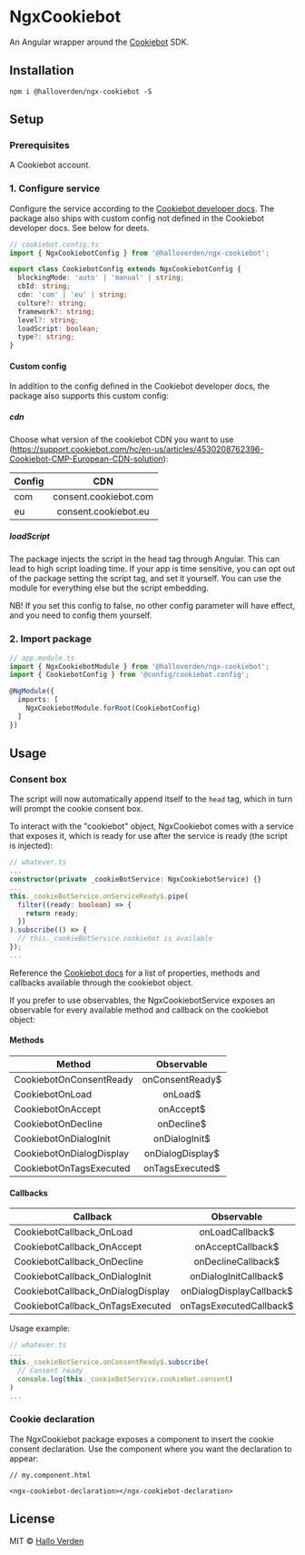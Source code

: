 # NgxCookiebot

An Angular wrapper around the [Cookiebot](https://www.cookiebot.com/) SDK.

## Installation
```
npm i @halloverden/ngx-cookiebot -S
```

## Setup

### Prerequisites
A Cookiebot account.

### 1. Configure service
Configure the service according to the [Cookiebot developer docs](https://www.cookiebot.com/en/developer/). The package also ships with custom config not defined in the Cookiebot developer docs. See below for deets.

```typescript
// cookiebot.config.ts
import { NgxCookiebotConfig } from '@halloverden/ngx-cookiebot';

export class CookiebotConfig extends NgxCookiebotConfig {
  blockingMode: 'auto' | 'manual' | string;
  cbId: string;
  cdn: 'com' | 'eu' | string;
  culture?: string;
  framework?: string;
  level?: string;
  loadScript: boolean;
  type?: string;
}
```
#### Custom config
In addition to the config defined in the Cookiebot developer docs, the package also supports this custom config:

##### *cdn*
Choose what version of the cookiebot CDN you want to use (https://support.cookiebot.com/hc/en-us/articles/4530208762396-Cookiebot-CMP-European-CDN-solution):

| Config |          CDN          |
|--------|:---------------------:|
| com    | consent.cookiebot.com |
| eu     | consent.cookiebot.eu  |

##### *loadScript*
The package injects the script in the head tag through Angular. This can lead to high script loading time. If your app is time sensitive, you can opt out of the package setting the script tag, and set it yourself. You can use the module for everything else but the script embedding.

NB! If you set this config to false, no other config parameter will have effect, and you need to config them yourself.

### 2. Import package

```typescript
// app.module.ts
import { NgxCookiebotModule } from '@halloverden/ngx-cookiebot';
import { CookiebotConfig } from '@config/cookiebot.config';

@NgModule({
  imports: [
    NgxCookiebotModule.forRoot(CookiebotConfig)
  ]
})
```

## Usage

### Consent box
The script will now automatically append itself to the `head` tag, which in turn will prompt the cookie consent box.

To interact with the "cookiebot" object, NgxCookiebot comes with a service that exposes it, which is ready for use after the service is ready (the script is injected):

```typescript
// whatever.ts
...
constructor(private _cookieBotService: NgxCookiebotService) {}
...
this._cookieBotService.onServiceReady$.pipe(
  filter((ready: boolean) => {
    return ready;
  })
).subscribe(() => {
  // this._cookieBotService.cookiebot is available
});
...
```

Reference the [Cookiebot docs](https://www.cookiebot.com/en/developer/) for a list of properties, methods and callbacks available through the cookiebot object. 

If you prefer to use observables, the NgxCookiebotService exposes an observable for every available method and callback on the cookiebot object:

#### Methods

| Method                            | Observable            |
|-----------------------------------|:-------------------------:|
| CookiebotOnConsentReady           | onConsentReady$           |
| CookiebotOnLoad                   | onLoad$                   |
| CookiebotOnAccept                 | onAccept$                 |
| CookiebotOnDecline                | onDecline$                |
| CookiebotOnDialogInit             | onDialogInit$             |
| CookiebotOnDialogDisplay          | onDialogDisplay$          |  
| CookiebotOnTagsExecuted           | onTagsExecuted$           |

#### Callbacks

| Callback                          | Observable                |
|-----------------------------------|:-------------------------:|
| CookiebotCallback_OnLoad          | onLoadCallback$           |
| CookiebotCallback_OnAccept        | onAcceptCallback$         |
| CookiebotCallback_OnDecline       | onDeclineCallback$        |
| CookiebotCallback_OnDialogInit    | onDialogInitCallback$     |
| CookiebotCallback_OnDialogDisplay | onDialogDisplayCallback$  |
| CookiebotCallback_OnTagsExecuted  | onTagsExecutedCallback$   |

Usage example:
```typescript
// whatever.ts
...
this._cookieBotService.onConsentReady$.subscribe(
  // Consent ready
  console.log(this._cookieBotService.cookiebot.consent)
)
...
```

### Cookie declaration
The NgxCookiebot package exposes a component to insert the cookie consent declaration. 
Use the component where you want the declaration to appear: 

```
// my.component.html

<ngx-cookiebot-declaration></ngx-cookiebot-declaration>
```

## License
MIT © [Hallo Verden](https://github.com/halloverden)
